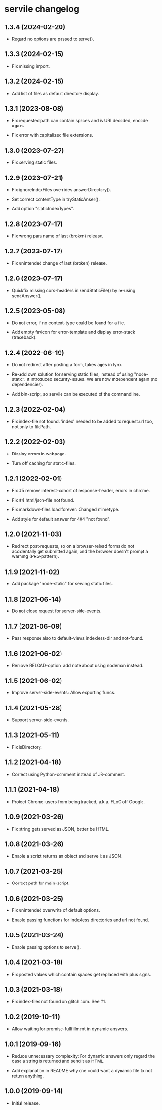 # servile changelog


## 1.3.4 (2024-02-20)

* Regard no options are passed to serve().


## 1.3.3 (2024-02-15)

* Fix missing import.


## 1.3.2 (2024-02-15)

* Add list of files as default directory display.


## 1.3.1 (2023-08-08)

* Fix requested path can contain spaces and
  is URI decoded, encode again.

* Fix error with capitalized file extensions.


## 1.3.0 (2023-07-27)

* Fix serving static files.


## 1.2.9 (2023-07-21)

* Fix ignoreIndexFiles overrides answerDirectory().

* Set correct contentType in tryStaticAnser().

* Add option "staticIndexTypes".


## 1.2.8 (2023-07-17)

* Fix wrong para name of last (broken) release.


## 1.2.7 (2023-07-17)

* Fix unintended change of last (broken) release.


## 1.2.6 (2023-07-17)

* Quickfix missing cors-headers in sendStaticFile() by
  re-using sendAnswer().


## 1.2.5 (2023-05-08)

* Do not error, if no content-type could be found for a file.

* Add empty favicon for error-template and display
  error-stack (traceback).


## 1.2.4 (2022-06-19)

* Do not redirect after posting a form, takes ages in lynx.

* Re-add own solution for serving static files, instead of
  using "node-static". It introduced security-issues. We
  are now independent again (no dependencies).

* Add bin-script, so servile can be executed of the commandline.


## 1.2.3 (2022-02-04)

* Fix index-file not found. 'index' needed to be added to
  request.url too, not only to filePath.


## 1.2.2 (2022-02-03)

* Display errors in webpage.

* Turn off caching for static-files.


## 1.2.1 (2022-02-01)

* Fix #5 remove interest-cohort of response-header, errors in chrome.

* Fix #4 html/json-file not found.

* Fix markdown-files load forever: Changed mimetype.

* Add style for default answer for 404 "not found".

## 1.2.0 (2021-11-03)

* Redirect post-requests, so on a browser-reload forms do not
  accidentally get submitted again, and the browser doesn't
  prompt a warning (PRG-pattern).

## 1.1.9 (2021-11-02)

* Add package "node-static" for serving static files.

## 1.1.8 (2021-06-14)

* Do not close request for server-side-events.

## 1.1.7 (2021-06-09)

* Pass response also to default-views indexless-dir and not-found.

## 1.1.6 (2021-06-02)

* Remove RELOAD-option, add note about using nodemon instead.

## 1.1.5 (2021-06-02)

* Improve server-side-events: Allow exporting funcs.

## 1.1.4 (2021-05-28)

* Support server-side-events.

## 1.1.3 (2021-05-11)

* Fix isDirectory.

## 1.1.2 (2021-04-18)

* Correct using Python-comment instead of JS-comment.

## 1.1.1 (2021-04-18)

* Protect Chrome-users from being tracked, a.k.a. FLoC off Google.

## 1.0.9 (2021-03-26)

* Fix string gets served as JSON, better be HTML.

## 1.0.8 (2021-03-26)

* Enable a script returns an object and serve it as JSON.

## 1.0.7 (2021-03-25)

* Correct path for main-script.

## 1.0.6 (2021-03-25)

* Fix unintended overwrite of default options.

* Enable passing functions for indexless directories and url not found.

## 1.0.5 (2021-03-24)

* Enable passing options to serve().

## 1.0.4 (2021-03-18)

* Fix posted values which contain spaces get replaced with plus signs.

## 1.0.3 (2021-03-18)

* Fix index-files not found on glitch.com. See #1.


## 1.0.2 (2019-10-11)

* Allow waiting for promise-fullfillment in dynamic answers.


## 1.0.1 (2019-09-16)

* Reduce unnecessary complexity: For dynamic answers only
  regard the case a string is returned and send it as HTML.

* Add explanation in README why one could want a dynamic file
  to not return anything.


## 1.0.0 (2019-09-14)

* Initial release.

